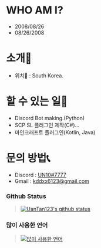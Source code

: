 # WHO AM I?
 - 2008/08/26
 - 08/26/2008

# 소개📢
- 위치🔮 : South Korea.

# 할 수 있는 일🔧
- Discord Bot making.(Python)
- SCP SL 플러그인 제작(C#)...
- 마인크래프트 플러그인(Kotlin, Java)

# 문의 방법📞
- Discord : [UN10#7777](https://discord.com/users/445529063528857611)
- Gmail : kddxx6123@gmail.com

### Github Status
> [![UanTan123's github status](https://github-readme-stats.vercel.app/api?username=UanTan123)](https://github.com/UanTan123)

### 많이 사용한 언어
> [![많이 사용한 언어](https://github-readme-stats.vercel.app/api/top-langs/?username=UanTan123)](https://github.com/UanTan123)
